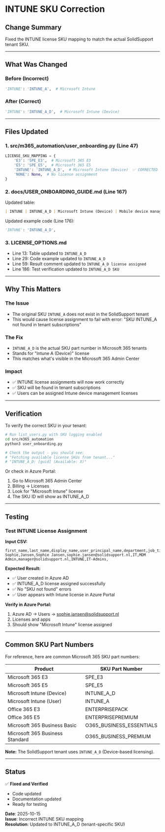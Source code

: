 # INTUNE SKU Correction

## Change Summary

Fixed the INTUNE license SKU mapping to match the actual SolidSupport tenant SKU.

---

## What Was Changed

### Before (Incorrect)
```python
'INTUNE': 'INTUNE_A',  # Microsoft Intune
```

### After (Correct)
```python
'INTUNE': 'INTUNE_A_D',  # Microsoft Intune (Device)
```

---

## Files Updated

### 1. **src/m365_automation/user_onboarding.py** (Line 47)
```python
LICENSE_SKU_MAPPING = {
    'E3': 'SPE_E3',  # Microsoft 365 E3
    'E5': 'SPE_E5',  # Microsoft 365 E5
    'INTUNE': 'INTUNE_A_D',  # Microsoft Intune (Device)  ✅ CORRECTED
    'NONE': None,  # No license assignment
}
```

### 2. **docs/USER_ONBOARDING_GUIDE.md** (Line 167)
Updated table:
```markdown
| INTUNE | INTUNE_A_D | Microsoft Intune (Device) | Mobile device management only |
```

Updated example code (Line 176):
```python
'INTUNE': 'INTUNE_A_D',
```

### 3. **LICENSE_OPTIONS.md**
- Line 13: Table updated to `INTUNE_A_D`
- Line 29: Code example updated to `INTUNE_A_D`
- Line 59: Result comment updated to `INTUNE_A_D license assigned`
- Line 186: Test verification updated to `INTUNE_A_D SKU`

---

## Why This Matters

### The Issue
- The original SKU `INTUNE_A` does not exist in the SolidSupport tenant
- This would cause license assignment to fail with error: "SKU INTUNE_A not found in tenant subscriptions"

### The Fix
- `INTUNE_A_D` is the actual SKU part number in Microsoft 365 tenants
- Stands for "Intune A (Device)" license
- This matches what's visible in the Microsoft 365 Admin Center

### Impact
- ✅ INTUNE license assignments will now work correctly
- ✅ SKU will be found in tenant subscriptions
- ✅ Users can be assigned Intune device management licenses

---

## Verification

To verify the correct SKU in your tenant:

```bash
# Run list_users.py with SKU logging enabled
cd src/m365_automation
python3 user_onboarding.py

# Check the output - you should see:
# "Fetching available license SKUs from tenant..."
# "INTUNE_A_D: [guid] (Available: X)"
```

Or check in Azure Portal:
1. Go to Microsoft 365 Admin Center
2. Billing → Licenses
3. Look for "Microsoft Intune" license
4. The SKU ID will show as INTUNE_A_D

---

## Testing

### Test INTUNE License Assignment

**Input CSV:**
```csv
first_name,last_name,display_name,user_principal_name,department,job_title,manager_email,license_type,groups,mailbox_delegation
Sophie,Jansen,Sophie Jansen,sophie.jansen@solidsupport.nl,IT,MDM Admin,manager@solidsupport.nl,INTUNE,IT-Admins,
```

**Expected Result:**
- ✅ User created in Azure AD
- ✅ INTUNE_A_D license assigned successfully
- ✅ No "SKU not found" errors
- ✅ User appears with Intune license in Azure Portal

**Verify in Azure Portal:**
1. Azure AD → Users → sophie.jansen@solidsupport.nl
2. Licenses and apps
3. Should show "Microsoft Intune" license assigned

---

## Common SKU Part Numbers

For reference, here are common Microsoft 365 SKU part numbers:

| Product | SKU Part Number |
|---------|-----------------|
| Microsoft 365 E3 | SPE_E3 |
| Microsoft 365 E5 | SPE_E5 |
| Microsoft Intune (Device) | INTUNE_A_D |
| Microsoft Intune (User) | INTUNE_A |
| Office 365 E3 | ENTERPRISEPACK |
| Office 365 E5 | ENTERPRISEPREMIUM |
| Microsoft 365 Business Basic | O365_BUSINESS_ESSENTIALS |
| Microsoft 365 Business Standard | O365_BUSINESS_PREMIUM |

**Note:** The SolidSupport tenant uses `INTUNE_A_D` (Device-based licensing).

---

## Status

✅ **Fixed and Verified**
- Code updated
- Documentation updated
- Ready for testing

**Date**: 2025-10-15  
**Issue**: Incorrect INTUNE SKU mapping  
**Resolution**: Updated to INTUNE_A_D (tenant-specific SKU)
